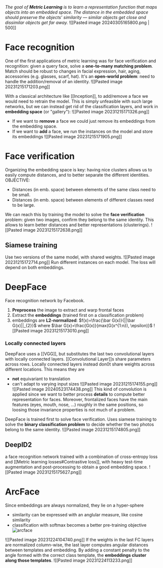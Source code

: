 _The goal of **Metric Learning** is to learn a representation function that maps objects into an embedded space. The distance in the embedded space should preserve the objects’ similarity — similar objects get close and dissimilar objects get far away._
![[Pasted image 20240305165800.png | 500]]
# Face recognition
One of the first applications of metric learning was for face verification and recognition:
given a query face, solve a **one-to-many matching problem**.
Match should be robust to changes in facial expression, hair, aging, accessories (e.g. glasses, scarf, hat).
It's an **open-world problem**: need to handle the addition/removal of an identity.
![[Pasted image 20231215171203.png]]

With a classical architecture like [[Inception]], to add/remove a face we would need to retrain the model.
This is simply unfeasible with such large networks, but we can instead get rid of the classification layers, and work in **embedding space** (or "gallery"):
![[Pasted image 20231215171326.png]]
- If we want to **remove** a face we could just remove its embeddings from the embedding space. 
- If we want to **add** a face, we run the instances on the model and store its embeddings 
![[Pasted image 20231215171905.png]]

# Face verification
Organizing the embedding space is key: having nice clusters allows us to easily compute distances, and to better separate the different identities.
OBJECTIVE: 
- Distances (in emb. space) between elements of the same class need to be small.
- Distances (in emb. space)  between elements of different classes need to be large.

We can reach this by training the model to solve the **face verification** problem:
given two images, confirm they belong to the same identity.
This allows to learn better distances and better representations (clusterings).
![[Pasted image 20231215172638.png]]
## Siamese training
Use two versions of the same model, with shared weights. 
![[Pasted image 20231215172714.png]]
Run different instances on each model. The loss will depend on both embeddings.

# DeepFace
Face recognition network by Facebook.
1. **Preprocess** the image to extract and warp frontal faces
2. Extract the **embeddings** (trained first on a classification problem)
3. embeddings are **L2-normalized**: $f(x)=\frac{\bar G(x)}{||\bar G(x)||_{2}}$ where $\bar G(x)=\frac{G(x)}{max(G(x^{1:n}), \epsilon)}$ 
![[Pasted image 20231215173010.png]]
### Locally connected layers
DeepFace uses a [[VGG]], but substitutes the last two convolutional layers with locally connected layers.
[[Convolutional Layer]]s share parameters across rows.
Locally connected layers instead don0t share weights across different locations.
This means they are 
- **not** equivariant to translation
- can't adapt to varying input sizes
![[Pasted image 20231215174155.png]]
![[Pasted image 20240523174438.png]]
This kind of convolution is applied since we want to better process **details** to compute better representation for faces.
Moreover, frontalized faces have the main features (eyes, mouth, nose, ...) roughly in the same positions, so loosing those invariance properties is not much of a problem.

DeepFace is trained first to solve face verification. Uses siamese training to solve the **binary classification problem** to decide whether the two photos belong to the same identity. 
![[Pasted image 20231215174805.png]]

## DeepID2
a face recognition network trained with a combination of cross-entropy loss and [[Metric learning losses#Contrastive loss]], with heavy test-time augmentation and post-processing to obtain a good embedding space.
![[Pasted image 20231215175627.png]]

# ArcFace
Since embeddings are always normalized, they lie on a hyper-sphere
- similarity can be expressed with an anglular measure, like cosine similarity
- classification with softmax becomes a better pre-training objective
![arcface](https://www.youtube.com/watch?v=2Vc_qwkv6uE)

![[Pasted image 20231224104740.png]]
If the weights in the last FC layers are normalized column-wise, the last layer computes angular distances between templates and embedding.
By adding a constant penalty to the angle formed with the correct class template, the **embeddings cluster along those templates**.
![[Pasted image 20231224113233.png]]
